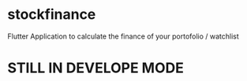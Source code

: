 # stockfinance
Flutter Application to calculate the finance of your portofolio / watchlist 

# STILL IN DEVELOPE MODE
